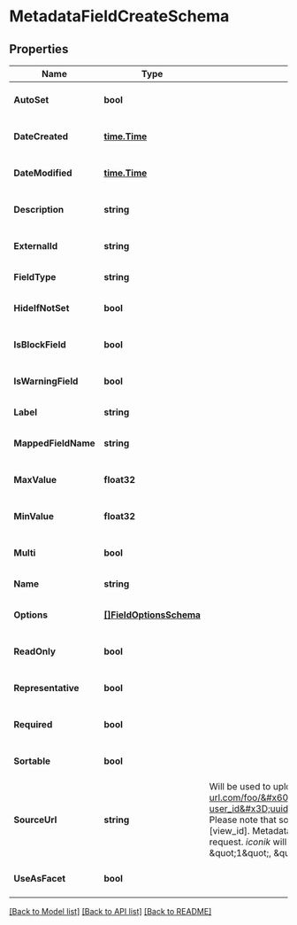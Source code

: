 # MetadataFieldCreateSchema

## Properties
Name | Type | Description | Notes
------------ | ------------- | ------------- | -------------
**AutoSet** | **bool** |  | [optional] [default to null]
**DateCreated** | [**time.Time**](time.Time.md) |  | [optional] [default to null]
**DateModified** | [**time.Time**](time.Time.md) |  | [optional] [default to null]
**Description** | **string** |  | [optional] [default to null]
**ExternalId** | **string** |  | [optional] [default to null]
**FieldType** | **string** |  | [default to null]
**HideIfNotSet** | **bool** |  | [optional] [default to null]
**IsBlockField** | **bool** |  | [optional] [default to null]
**IsWarningField** | **bool** |  | [optional] [default to null]
**Label** | **string** |  | [default to null]
**MappedFieldName** | **string** |  | [optional] [default to null]
**MaxValue** | **float32** |  | [optional] [default to null]
**MinValue** | **float32** |  | [optional] [default to null]
**Multi** | **bool** |  | [optional] [default to null]
**Name** | **string** |  | [default to null]
**Options** | [**[]FieldOptionsSchema**](FieldOptionsSchema.md) |  | [optional] [default to null]
**ReadOnly** | **bool** |  | [optional] [default to null]
**Representative** | **bool** |  | [optional] [default to null]
**Required** | **bool** |  | [optional] [default to null]
**Sortable** | **bool** |  | [optional] [default to null]
**SourceUrl** | **string** | Will be used to upload MetadataField&#39;s &#x60;options&#x60;. Cannot be set or used as long as &#x60;options&#x60; are set.  **Example**: The value is &#x60;https://external-url.com/foo/&#x60;. In that case &#x60;GET&#x60; request will be sent to &#x60;https://external-url.com/foo/?user_id&#x3D;uuid1&amp;view_id&#x3D;uuid1&amp;field_name&#x3D;bar&amp;view_name&#x3D;user_view&amp;system_domain_id&#x3D;uuid1&#x60;. Please note that some query parameters were added by *iconik* to get values that were predefined in your system for each user [user_id] and view [view_id]. Metadata field name [field_name], view&#39;s name [view_name] and system domain identifier [system_domain_id] will be also passed in each request. *iconik* will successfully parse the response from that URL if it will be sent in JSON formatted string: &#x60;{\&quot;bar\&quot;: [{\&quot;value\&quot;: \&quot;1\&quot;, \&quot;label\&quot;: \&quot;1st\&quot;}, {\&quot;value\&quot;: \&quot;2\&quot;, \&quot;label\&quot;: \&quot;2nd\&quot;}]}&#x60; | [optional] [default to null]
**UseAsFacet** | **bool** |  | [optional] [default to null]

[[Back to Model list]](../README.md#documentation-for-models) [[Back to API list]](../README.md#documentation-for-api-endpoints) [[Back to README]](../README.md)


